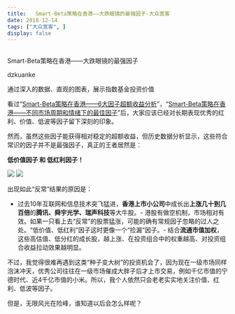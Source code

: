 ```yaml
---
title:   Smart-Beta策略在香港——大跌眼镜的最强因子-大众宽客
date: 2018-12-14
tags: ["大众宽客", ]
display: false
---
```



## 



Smart-Beta策略在香港——大跌眼镜的最强因子




dzkuanke




通过深入的数据、直观的图表，展示指数基金投资价值


看过“[Smart-Beta策略在香港——6大因子超额收益分析](http://mp.weixin.qq.com/s?__biz=MzAwMTc1MDcwNw==&amp;mid=2648273616&amp;idx=1&amp;sn=9201fe015d0c76d882627e1c7fba840d&amp;chksm=82f9310cb58eb81af2c0f9068829d5255d42e037525d28b981a50ea152e450a946fecbec311c&amp;scene=21#wechat_redirect)”，“[Smart-Beta策略在香港——不同市场周期和情绪下的最佳因子](http://mp.weixin.qq.com/s?__biz=MzAwMTc1MDcwNw==&amp;mid=2648273623&amp;idx=1&amp;sn=f3a50e9f3f6d5b547e61a96ee4a1a6d1&amp;chksm=82f9310bb58eb81d083b48f54fa6f3212a028d904c60cfc258c0260754b7abb780196834cf47&amp;scene=21#wechat_redirect)”后，大家应该已经对长期表现优秀的红利、价值、低波等因子留下深刻的印象。



然而，虽然这些因子能获得相对稳定的超额收益，但历史数据分析显示，这些符合常识的因子并不是最强因子，真正的王者居然是：



**低价值因子 **和** 低红利因子！**



<img class="" data-copyright="0" data-ratio="0.48055987558320373" data-s="300,640" src="https://mmbiz.qpic.cn/mmbiz_png/PKw3FQPmhIhJ7ad2wBe2mE3Wq8iaBeFyhZiazE9dsBR5xzEaOT9NXGWL0BwREfyc2YUdoH35Rvn30CSVR3GU8Ziaw/640?wx_fmt=png" data-type="png" data-w="1286" style=""/>

<img class="" data-copyright="0" data-ratio="0.48119122257053293" data-s="300,640" src="https://mmbiz.qpic.cn/mmbiz_png/PKw3FQPmhIhJ7ad2wBe2mE3Wq8iaBeFyhofKtr95QpWic22KpkmcgshOfIKDx8iaEeyMGN0Ifj1lN2JMBtU6icvMuA/640?wx_fmt=png" data-type="png" data-w="1276" style=""/>



出现如此“反常”结果的原因是：
- 过去10年互联网和信息技术突飞猛进，**香港上市小公司**中成长出**上涨几十到几百倍**的**腾讯、舜宇光学、瑞声科技**等大牛股。- 港股有做空机制，市场相对有效。如果一只看上去“反常”的股票猛涨，可能的确有常规因子忽略的过人之处。“低价值、低红利”因子这时更像一个“捡漏”因子。- 结合**流通市值加权**，这些高估值、低分红的成长股，越上涨、在投资组合中的权重越高、对投资组合收益拉动效果越明显。


不过，我觉得很难再遇到这类“种子变大树”的投资机会了，因为现在一级市场同样泡沫冲天，优秀公司往往在一级市场催成大胖子后才上市交易，例如千亿市值的宁德时代、近4千亿市值的小米。所以，我个人依然只会老老实实地关注价值、红利、低波等因子。



但是，无限风光在险峰，谁知道以后会怎么样呢？